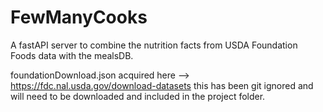 # FewManyCooks

A fastAPI server to combine the nutrition facts from USDA Foundation Foods data with the mealsDB.

foundationDownload.json acquired here --> https://fdc.nal.usda.gov/download-datasets
this has been git ignored and will need to be downloaded and included in the project folder. 
